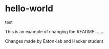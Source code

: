 # hello-world
test

This is an example of changing the README.
......


Changes made by Eaton-lab and Hacker student